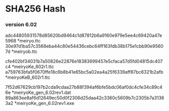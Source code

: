 # SHA256 Hash

### version 6.02

adc44805931578d85620bd9464c1d87812b6a9160e979e5ee4c69420a47e5968 *meiryo.ttc
30e97d1ba57c3568eba44c80e54436cebc64ff163fdb38b175e1cbb90e95607d *meiryob.ttc

cfe402bf34031b7a50826e22876e18383699457e5cfaca57d5fd04815dc407c4 *meiryoKe_602r1.ttc
a759763bfa5f0670ffe18c6b8b41e65bc5a02ea4a25f6339aff87bc8321b2afb *meiryoKeB_602r1.ttc

7f52d67629cb197b2cda9cdaa27b88f394af6bfe5bdc06af0dc4cfe34c89c46e *meiryoKe_gen_6.02rev1.dat
89a863ee8af6d12649ec50d0f2306d25daa42c3360c5609b7c2305b7a31363a2 *meiryoKe_gen_6.02rev1.exe
